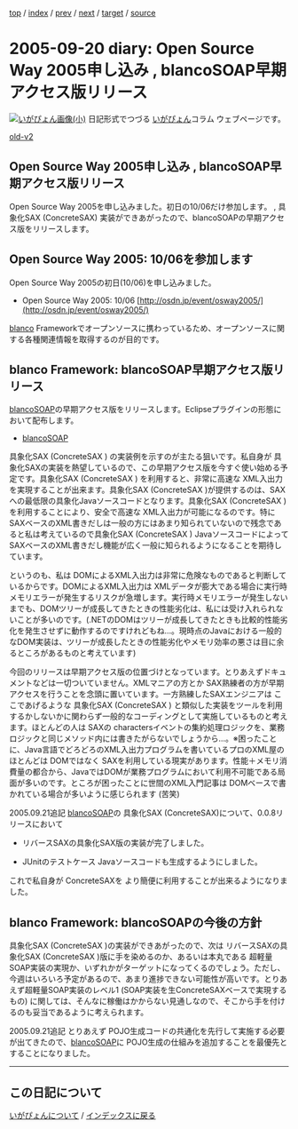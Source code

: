 [top](https://igapyon.github.io/diary/) 
 / [index](https://igapyon.github.io/diary/2005/index.html) 
 / [prev](https://igapyon.github.io/diary/2005/ig050922.html) 
 / [next](https://igapyon.github.io/diary/2005/ig050918.html) 
 / [target](https://igapyon.github.io/diary/2005/ig050920.html) 
 / [source](https://github.com/igapyon/diary/blob/gh-pages/2005/ig050920.html.src.md) 

2005-09-20 diary: Open Source Way 2005申し込み , blancoSOAP早期アクセス版リリース
=====================================================================================================
[![いがぴょん画像(小)](https://igapyon.github.io/diary/images/iga200306s.jpg "いがぴょん")](https://igapyon.github.io/diary/memo/memoigapyon.html) 日記形式でつづる [いがぴょん](https://igapyon.github.io/diary/memo/memoigapyon.html)コラム ウェブページです。

[old-v2](ig050920-orig.html)

## Open Source Way 2005申し込み , blancoSOAP早期アクセス版リリース

Open Source Way 2005を申し込みました。初日の10/06だけ参加します。 , 具象化SAX (ConcreteSAX) 実装ができあがったので、blancoSOAPの早期アクセス版をリリースします。


## Open Source Way 2005: 10/06を参加します

Open Source Way 2005の初日(10/06)を申し込みました。

* Open Source Way 2005: 10/06
  [http://osdn.jp/event/osway2005/](http://osdn.jp/event/osway2005/)

[blanco](http://www.igapyon.jp/blanco/blanco.ja.html) Frameworkでオープンソースに携わっているため、オープンソースに関する各種関連情報を取得するのが目的です。

## blanco Framework: blancoSOAP早期アクセス版リリース

[blancoSOAP](http://www.igapyon.jp/blanco/blancosoap.html)の早期アクセス版をリリースします。Eclipseプラグインの形態において配布します。

* [blancoSOAP](http://www.igapyon.jp/blanco/blancosoap.html)

具象化SAX (ConcreteSAX ) の実装例を示すのが主たる狙いです。私自身が 具象化SAXの実装を熱望しているので、この早期アクセス版を今すぐ使い始める予定です。具象化SAX
(ConcreteSAX ) を利用すると、非常に高速な XML入出力を実現することが出来ます。具象化SAX (ConcreteSAX )が提供するのは、SAXへの最低限の具象化Javaソースコードとなります。具象化SAX
(ConcreteSAX )を利用することにより、安全で高速な XML入出力が可能になるのです。特に SAXベースのXML書きだしは一般の方にはあまり知られていないので残念であると私は考えているので具象化SAX (ConcreteSAX ) JavaソースコードによってSAXベースのXML書きだし機能が広く一般に知られるようになることを期待しています。

というのも、私は DOMによるXML入出力は非常に危険なものであると判断しているからです。DOMによるXML入出力は XMLデータが膨大である場合に実行時メモリエラーが発生するリスクが急増します。実行時メモリエラーが発生しないまでも、DOMツリーが成長してきたときの性能劣化は、私には受け入れられないことが多いのです。(.NETのDOMはツリーが成長してきたときも比較的性能劣化を発生させずに動作するのですけれどもね…。現時点のJavaにおける一般的なDOM実装は、ツリーが成長したときの性能劣化やメモリ効率の悪さは目に余るところがあるものと考えています)

今回のリリースは早期アクセス版の位置づけとなっています。とりあえずドキュメントなどは一切ついていません。XMLマニアの方とか SAX熟練者の方が早期アクセスを行うことを念頭に置いています。一方熟練したSAXエンジニアは ここであげるような 具象化SAX (ConcreteSAX ) と類似した実装をツールを利用するかしないかに関わらず一般的なコーディングとして実施しているものと考えます。ほとんどの人は
SAXの charactersイベントの集約処理ロジックを、業務ロジックと同じメソッド内には書きたがらないでしょうから…。※困ったことに、Java言語でどろどろのXML入出力プログラムを書いているプロのXML屋のほとんどは DOMではなく SAXを利用している現実があります。性能＋メモリ消費量の都合から、JavaではDOMが業務プログラムにおいて利用不可能である局面が多いのです。ところが困ったことに世間のXML入門記事は
DOMベースで書かれている場合が多いように感じられます (苦笑)

2005.09.21追記 [blancoSOAP](http://www.igapyon.jp/blanco/blancosoap.html)の 具象化SAX (ConcreteSAX)について、0.0.8リリースにおいて

* リバースSAXの具象化SAX版の実装が完了しました。
  
* JUnitのテストケース Javaソースコードも生成するようにしました。

これで私自身が ConcreteSAXを より簡便に利用することが出来るようになりました。

## blanco Framework: blancoSOAPの今後の方針

具象化SAX (ConcreteSAX )の実装ができあがったので、次は リバースSAXの具象化SAX (ConcreteSAX )版に手を染めるのか、あるいは本丸である 超軽量SOAP実装の実現か、いずれかがターゲットになってくるのでしょう。ただし、今週はいろいろ予定があるので、あまり進捗できない可能性が高いです。とりあえず超軽量SOAP実装のレベル1 (SOAP実装を生ConcreteSAXベースで実現するもの) に関しては、そんなに稼働はかからない見通しなので、そこから手を付けるのも妥当であるように考えられます。

2005.09.21追記 とりあえず POJO生成コードの共通化を先行して実施する必要が出てきたので、[blancoSOAP](http://www.igapyon.jp/blanco/blancosoap.html)に POJO生成の仕組みを追加することを最優先とすることになりました。

----------------------------------------------------------------------------------------------------

## この日記について
[いがぴょんについて](https://igapyon.github.io/diary/memo/memoigapyon.html) / [インデックスに戻る](https://igapyon.github.io/diary/idxall.html)
